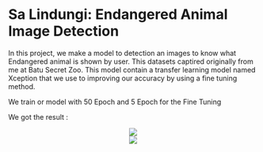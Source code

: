 # Sa Lindungi: Endangered Animal Image Detection

In this project, we make a model to detection an images to know what Endangered animal is shown by user. This datasets captired originally from me at Batu Secret Zoo. This model contain a transfer learning model named Xception that we use to improving our accuracy by using a fine tuning method.

We train or model with 50 Epoch and 5 Epoch for the Fine Tuning

We got the result :


<p align="center">
  <img src="/result/graph1.png" />
  <br/>
  <img src="/result/resullt1.png" />
</p>
